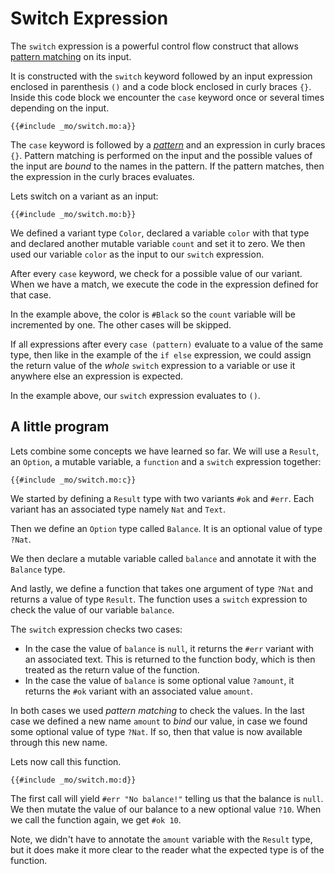 # Switch Expression
The `switch` expression is a powerful control flow construct that allows [pattern matching](/common-programming-concepts/pattern-matching.html) on its input. 

It is constructed with the `switch` keyword followed by an input expression enclosed in parenthesis `()` and a code block enclosed in curly braces `{}`. Inside this code block we encounter the `case` keyword once or several times depending on the input. 

```motoko
{{#include _mo/switch.mo:a}}
```

The `case` keyword is followed by a *[pattern](/common-programming-concepts/pattern-matching.html)* and an expression in curly braces `{}`. Pattern matching is performed on the input and the possible values of the input are *bound* to the names in the pattern. If the pattern matches, then the expression in the curly braces evaluates. 

Lets switch on a variant as an input:

```motoko
{{#include _mo/switch.mo:b}}
```

We defined a variant type `Color`, declared a variable `color` with that type and declared another mutable variable `count` and set it to zero. We then used our variable `color` as the input to our `switch` expression.

After every `case` keyword, we check for a possible value of our variant. When we have a match, we execute the code in the expression defined for that case.

In the example above, the color is `#Black` so the `count` variable will be incremented by one. The other cases will be skipped. 

If all expressions after every `case (pattern)` evaluate to a value of the same type, then like in the example of the `if else` expression, we could assign the return value of the *whole* `switch` expression to a variable or use it anywhere else an expression is expected.

In the example above, our `switch` expression evaluates to `()`.

## A little program

Lets combine some concepts we have learned so far. We will use a `Result`, an `Option`, a mutable variable, a `function` and a `switch` expression together:

```motoko
{{#include _mo/switch.mo:c}}
```

We started by defining a `Result` type with two variants `#ok` and `#err`. Each variant has an associated type namely `Nat` and `Text`. 

Then we define an `Option` type called `Balance`. It is an optional value of type `?Nat`.

We then declare a mutable variable called `balance` and annotate it with the `Balance` type.

And lastly, we define a function that takes one argument of type `?Nat` and returns a value of type `Result`. The function uses a `switch` expression to check the value of our variable `balance`.

The `switch` expression checks two cases: 
- In the case the value of `balance` is `null`, it returns the `#err` variant with an associated text. This is returned to the function body, which is then treated as the return value of the function. 
- In the case the value of `balance` is some optional value `?amount`, it returns the `#ok` variant with an associated value `amount`.

In both cases we used *pattern matching* to check the values. In the last case we defined a new name `amount` to *bind* our value, in case we found some optional value of type `?Nat`. If so, then that value is now available through this new name. 

Lets now call this function.


```motoko
{{#include _mo/switch.mo:d}}
```

The first call will yield `#err "No balance!"` telling us that the balance is `null`. We then mutate the value of our balance to a new optional value `?10`. When we call the function again, we get `#ok 10`. 

Note, we didn't have to annotate the `amount` variable with the `Result` type, but it does make it more clear to the reader what the expected type is of the function. 
